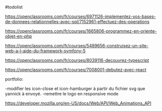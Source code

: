 #todolist

https://openclassrooms.com/fr/courses/6971126-implementez-vos-bases-de-donnees-relationnelles-avec-sql/7152961-effectuez-des-operations

https://openclassrooms.com/fr/courses/1665806-programmez-en-oriente-objet-en-php

https://openclassrooms.com/fr/courses/5489656-construisez-un-site-web-a-l-aide-du-framework-symfony-5

https://openclassrooms.com/fr/courses/8039116-decouvrez-typescript

https://openclassrooms.com/fr/courses/7008001-debutez-avec-react

portfolio:

-modifier les icon-close et icon-hamburger à partir du fichier svg que yannick à envoyé.
-remettre le logo en responsive mode

https://developer.mozilla.org/en-US/docs/Web/API/Web_Animations_API